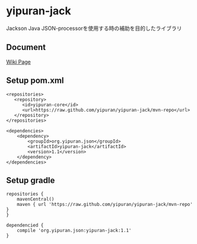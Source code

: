 # yipuran-jack
Jackson Java JSON-processorを使用する時の補助を目的したライブラリ


## Document
[Wiki Page](../../wiki)

## Setup pom.xml
```
<repositories>
   <repository>
      <id>yipuran-core</id>
      <url>https://raw.github.com/yipuran/yipuran-jack/mvn-repo</url>
   </repository>
</repositories>

<dependencies>
    <dependency>
        <groupId>org.yipuran.json</groupId>
        <artifactId>yipuran-jack</artifactId>
        <version>1.1</version>
    </dependency>
</dependencies>

```


## Setup gradle
```
repositories {
    mavenCentral()
    maven { url 'https://raw.github.com/yipuran/yipuran-jack/mvn-repo'  }
}

dependencied {
    compile 'org.yipuran.json:yipuran-jack:1.1'
}
```


